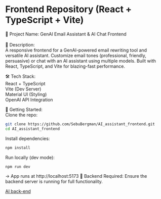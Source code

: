 # Frontend Repository (React + TypeScript + Vite)<br>
📌 Project Name: GenAI Email Assistant & AI Chat Frontend<br>
<br>
🚀 Description:<br>
A responsive frontend for a GenAI-powered email rewriting tool and versatile AI assistant. Customize email tones (professional, friendly, persuasive) or chat with an AI assistant using multiple models. Built with React, TypeScript, and Vite for blazing-fast performance.

🛠️ Tech Stack:<br>
React + TypeScript<br>
Vite (Dev Server)<br>
Material UI (Styling)<br>
OpenAI API Integration

🧰 Getting Started:<br>
Clone the repo:
```bash
git clone https://github.com/SebuBergman/AI_assistant_frontend.git
cd AI_assistant_frontend
```

Install dependencies:
```bash
npm install
```

Run locally (dev mode):
```bash
npm run dev
```

→ App runs at http://localhost:5173
🔗 Backend Required: Ensure the backend server is running for full functionality.

<a href="https://github.com/SebuBergman/AI_assistant_backend">AI back-end</a>
